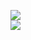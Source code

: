 [![](https://img.shields.io/badge/Made%20With-Github%20Spray-lightgrey.svg?style=for-the-badge&logo=github)](https://github.com/Annihil/github-spray#6355)  
[![](https://i.imgur.com/2DrTn0Z.gif)](https://github.com/Annihil/github-spray)